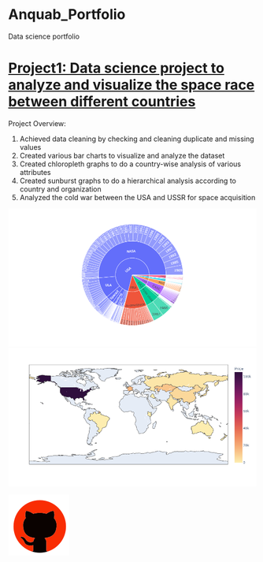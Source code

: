 # Anquab_Portfolio
Data science portfolio


# [Project1: Data science project to analyze and visualize the space race between different countries](https://github.com/anquabkhan/google-collab)
Project Overview:
 1) Achieved data cleaning by checking and cleaning duplicate and missing values
 2) Created various bar charts to visualize and analyze the dataset
 3) Created chloropleth graphs to do a country-wise analysis of various attributes
 4) Created sunburst graphs to do a hierarchical analysis according to country and organization
 5) Analyzed the cold war between the USA and USSR for space acquisition
 

 ![image1](https://github.com/anquabkhan/Anquab_Portfolio/blob/main/newplot%20(1).png) 
 ![image2](https://github.com/anquabkhan/Anquab_Portfolio/blob/main/newplot.png)
  
 ![image3](https://github.com/anquabkhan/Anquab_Portfolio/blob/main/github%20(1).png)
